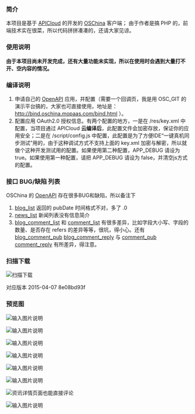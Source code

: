 ### 简介
本项目是基于 [APICloud](http://www.apicloud.com) 的开发的 [OSChina](http://www.oschina.net) 客户端；
由于作者是搞 PHP 的，前端技术实在很菜，所以代码拼拼凑凑的，还请大家见谅。

### 使用说明
**由于本项目尚未开发完成，还有大量功能未实现，所以在使用时会遇到大量打不开、空内容的情况。**

### 编译说明
1. 申请自己的 [OpenAPI](http://www.oschina.net/openapi) 应用，并配置（需要一个回调页，我是用 OSC_GIT 的演示平台搞的，大家也可直接使用，地址是：http://bind.oschina.mopaas.com/bind.html ）。
2. 配置应用 OAuth2.0 授权信息。有两个配置的地方，一是在 /res/key.xml 中配置，当项目通过 APICloud **云编译后**，此配置文件会加密存放，保证你的应用安全；二是在  /script/config.js 中配置，此配置是为了方便IDE“一键真机同步测试”用的，由于这种调试方式不支持上面的 key.xml 加密与解密，所以就做个这种开发测试用的配置。如果使用第二种配置，APP_DEBUG 请设为 true。如果使用第一种配置，请把 APP_DEBUG 请设为 false，并清空js方式的配置。

### 接口 BUG/缺陷 列表
OSChina 的 [OpenAPI](http://www.oschina.net/openapi) 存在很多BUG和缺陷，所以备注下

1. [blog_list](http://www.oschina.net/openapi/docs/post_detail) 返回的 pubDate 时间格式不对，多了 .0
2. [news_list](http://http://www.oschina.net/openapi/docs/news_list) 新闻列表没有信息简介
3. [blog_comment_list](http://www.oschina.net/openapi/docs/blog_comment_list) 和 [comment_list](http://www.oschina.net/openapi/docs/comment_list) 有很多差异，比如字段大小写、字段的数量、是否存在 refers 的差异等等，很坑，得小心。还有[blog_comment_pub](http://www.oschina.net/openapi/docs/blog_comment_pub) [blog_comment_reply](http://www.oschina.net/openapi/docs/blog_comment_reply) 与 [comment_pub](http://www.oschina.net/openapi/docs/comment_pub) [comment_reply](http://www.oschina.net/openapi/docs/comment_reply) 有所差异，得注意。

### 扫描下载
![扫描下载](http://static.oschina.net/uploads/space/2015/0407/013101_1j1i_252582.jpg "扫描下载")

对应版本 2015-04-07 8e08bd93f

### 预览图
![输入图片说明](http://static.oschina.net/uploads/space/2015/0403/012845_NWTF_252582.jpg "登录页")

![输入图片说明](http://static.oschina.net/uploads/space/2015/0403/012844_FADw_252582.png "资讯列表页")

![输入图片说明](http://static.oschina.net/uploads/space/2015/0403/012844_AMVb_252582.png "侧滑式布局")

![输入图片说明](http://static.oschina.net/uploads/space/2015/0403/012844_LXXT_252582.png "博客列表页")

![输入图片说明](http://static.oschina.net/uploads/space/2015/0403/012844_Jzas_252582.png "资讯详情页面")

![输入图片说明](http://static.oschina.net/uploads/space/2015/0403/012845_xYLX_252582.png "评论页")

![资讯详情页面也能直接评论](http://static.oschina.net/uploads/space/2015/0403/012845_gHmq_252582.png "资讯详情页面也能直接评论")

![输入图片说明](http://static.oschina.net/uploads/space/2015/0403/012845_Vvqy_252582.png "博客详情页")